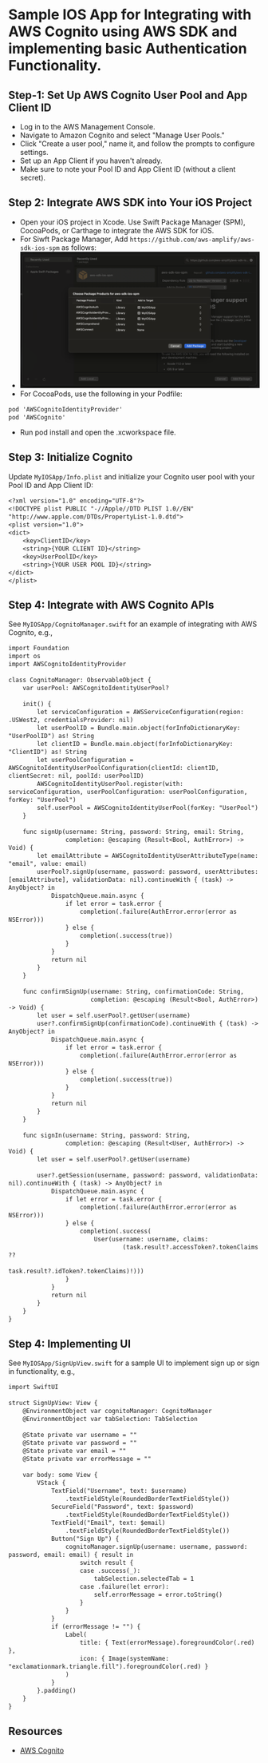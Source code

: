 # Sample IOS App for Integrating with AWS Cognito using AWS SDK and implementing basic Authentication Functionality.

## Step-1: Set Up AWS Cognito User Pool and App Client ID
  - Log in to the AWS Management Console.
  - Navigate to Amazon Cognito and select "Manage User Pools."
  - Click "Create a user pool," name it, and follow the prompts to configure settings. 
  - Set up an App Client if you haven't already.
  - Make sure to note your Pool ID and App Client ID (without a client secret).

## Step 2: Integrate AWS SDK into Your iOS Project
  - Open your iOS project in Xcode. Use Swift Package Manager (SPM), CocoaPods, or Carthage to integrate the AWS SDK for iOS. 
  - For Siwft Package Manager, Add `https://github.com/aws-amplify/aws-sdk-ios-spm` as follows:
  - ![Adding Swift Package!](add_aws_package.png)
  - For CocoaPods, use the following in your Podfile:
```
pod 'AWSCognitoIdentityProvider'
pod 'AWSCognito'
```
  - Run pod install and open the .xcworkspace file.

## Step 3: Initialize Cognito
Update `MyIOSApp/Info.plist` and initialize your Cognito user pool with your Pool ID and App Client ID:
```
<?xml version="1.0" encoding="UTF-8"?>
<!DOCTYPE plist PUBLIC "-//Apple//DTD PLIST 1.0//EN" "http://www.apple.com/DTDs/PropertyList-1.0.dtd">
<plist version="1.0">
<dict>
	<key>ClientID</key>
    <string>{YOUR CLIENT ID}</string>
	<key>UserPoolID</key>
    <string>{YOUR USER POOL ID}</string>
</dict>
</plist>
```  

## Step 4: Integrate with AWS Cognito APIs
See `MyIOSApp/CognitoManager.swift` for an example of integrating with AWS Cognito, e.g.,

```
import Foundation
import os
import AWSCognitoIdentityProvider

class CognitoManager: ObservableObject {
    var userPool: AWSCognitoIdentityUserPool?

    init() {
        let serviceConfiguration = AWSServiceConfiguration(region: .USWest2, credentialsProvider: nil)
        let userPoolID = Bundle.main.object(forInfoDictionaryKey: "UserPoolID") as! String
        let clientID = Bundle.main.object(forInfoDictionaryKey: "ClientID") as! String
        let userPoolConfiguration = AWSCognitoIdentityUserPoolConfiguration(clientId: clientID, clientSecret: nil, poolId: userPoolID)
        AWSCognitoIdentityUserPool.register(with: serviceConfiguration, userPoolConfiguration: userPoolConfiguration, forKey: "UserPool")
        self.userPool = AWSCognitoIdentityUserPool(forKey: "UserPool")
    }

    func signUp(username: String, password: String, email: String, 
                completion: @escaping (Result<Bool, AuthError>) -> Void) {
        let emailAttribute = AWSCognitoIdentityUserAttributeType(name: "email", value: email)
        userPool?.signUp(username, password: password, userAttributes: [emailAttribute], validationData: nil).continueWith { (task) -> AnyObject? in
            DispatchQueue.main.async {
                if let error = task.error {
                    completion(.failure(AuthError.error(error as NSError)))
                } else {
                    completion(.success(true))
                }
            }
            return nil
        }
    }

    func confirmSignUp(username: String, confirmationCode: String,
                       completion: @escaping (Result<Bool, AuthError>) -> Void) {
        let user = self.userPool?.getUser(username)
        user?.confirmSignUp(confirmationCode).continueWith { (task) -> AnyObject? in
            DispatchQueue.main.async {
                if let error = task.error {
                    completion(.failure(AuthError.error(error as NSError)))
                } else {
                    completion(.success(true))
                }
            }
            return nil
        }
    }

    func signIn(username: String, password: String,
                completion: @escaping (Result<User, AuthError>) -> Void) {
        let user = self.userPool?.getUser(username)

        user?.getSession(username, password: password, validationData: nil).continueWith { (task) -> AnyObject? in
            DispatchQueue.main.async {
                if let error = task.error {
                    completion(.failure(AuthError.error(error as NSError)))
                } else {
                    completion(.success(
                        User(username: username, claims:
                                (task.result?.accessToken?.tokenClaims ??
                                         task.result?.idToken?.tokenClaims)!)))
                }
            }
            return nil
        }
    }
}
```  

## Step 4: Implementing UI
See `MyIOSApp/SignUpView.swift` for a sample UI to implement sign up or sign in functionality, e.g.,
```
import SwiftUI

struct SignUpView: View {
    @EnvironmentObject var cognitoManager: CognitoManager
    @EnvironmentObject var tabSelection: TabSelection

    @State private var username = ""
    @State private var password = ""
    @State private var email = ""
    @State private var errorMessage = ""

    var body: some View {
        VStack {
            TextField("Username", text: $username)
                .textFieldStyle(RoundedBorderTextFieldStyle())
            SecureField("Password", text: $password)
                .textFieldStyle(RoundedBorderTextFieldStyle())
            TextField("Email", text: $email)
                .textFieldStyle(RoundedBorderTextFieldStyle())
            Button("Sign Up") {
                cognitoManager.signUp(username: username, password: password, email: email) { result in
                    switch result {
                    case .success(_):
                        tabSelection.selectedTab = 1
                    case .failure(let error):
                        self.errorMessage = error.toString()
                    }
                }
            }
            if (errorMessage != "") {
                Label(
                    title: { Text(errorMessage).foregroundColor(.red) },
                    icon: { Image(systemName: "exclamationmark.triangle.fill").foregroundColor(.red) }
                )
            }
        }.padding()
    }
}
```

## Resources
- [AWS Cognito](https://aws.amazon.com/cognito/)
